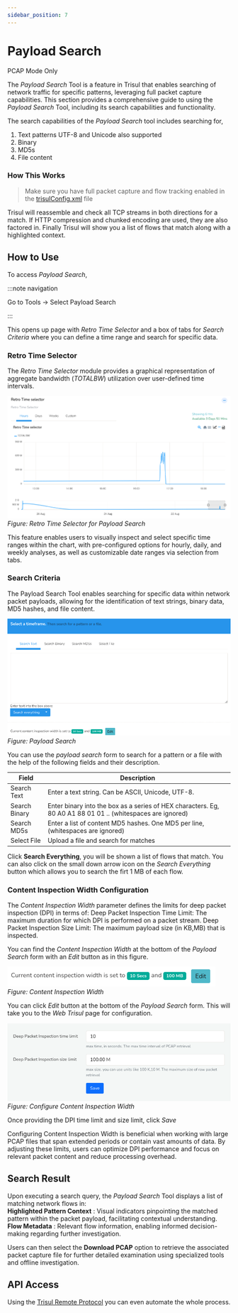 ```yaml
---
sidebar_position: 7
---
```


# Payload Search
<span class="badge badge--primary">PCAP Mode Only</span>  

The *Payload Search* Tool is a feature in Trisul that enables searching of network traffic for specific patterns, leveraging full packet capture capabilities. This section provides a comprehensive guide to using the *Payload Search* Tool, including its search capabilities and functionality.

The search capabilities of the *Payload Search* tool includes searching for,

1. Text patterns UTF-8 and Unicode also supported
2. Binary
3. MD5s
4. File content

### How This Works

> Make sure you have full packet capture and flow tracking enabled in the [trisulConfig.xml](/docs/ref/trisulconfig) file

Trisul will reassemble and check all TCP streams in both directions for
a match. If HTTP compression and chunked encoding are used, they are
also factored in. Finally Trisul will show you a list of flows that
match along with a highlighted context.


## How to Use

To access *Payload Search*,

:::note navigation

Go to Tools -> Select Payload Search

:::

This opens up page with *Retro Time Selector* and a box of tabs for *Search Criteria* where you can define a time range and search for specific data.

### Retro Time Selector

The *Retro Time Selector* module provides a graphical representation of aggregate bandwidth (*TOTALBW*) utilization over user-defined time intervals. 

![](images/payloadsearch1.png)
*Figure: Retro Time Selector for Payload Search*

This feature enables users to visually inspect and select specific time ranges within the chart, with pre-configured options for hourly, daily, and weekly analyses, as well as customizable date ranges via selection from tabs.

### Search Criteria

The Payload Search Tool enables searching for specific data within network packet payloads, allowing for the identification of text strings, binary data, MD5 hashes, and file content.

![](images/payloadsearch2.png)
*Figure: Payload Search*

You can use the *payload search* form to search for a pattern or a file with the help of the following fields and their description.


| Field         | Description                                                                     |
| ------------- | ------------------------------------------------------------------------------- |
| Search Text   | Enter a text string. Can be ASCII, Unicode, UTF-8.                              |
| Search Binary | Enter binary into the box as a series of HEX characters. Eg, 80 A0 A1 88 01 01 .. (whitespaces are ignored)                                                                          |
| Search MD5s   | Enter a list of content MD5 hashes. One MD5 per line, (whitespaces are ignored) |
| Select File   | Upload a file and search for matches                                            |

Click **Search Everything**, you will be shown a list of flows that match. You can also click on the small down arrow icon on the *Search Everything* button which allows you to search the firt 1 MB of each flow.

### Content Inspection Width Configuration

The *Content Inspection Width* parameter defines the limits for deep packet inspection (DPI) in terms of:
Deep Packet Inspection Time Limit: The maximum duration for which DPI is performed on a packet stream.
Deep Packet Inspection Size Limit: The maximum payload size (in KB,MB) that is inspected.

You can find the *Content Inspection Width* at the bottom of the *Payload Search* form with an *Edit* button as in this figure.

![](images/dpicontentwidth.png)  
*Figure: Content Inspection Width*

You can click *Edit* button at the bottom of the *Payload Search* form. This will take you  to the *Web Trisul* page for configuration.


![](images/contentinspectionwidth.png)
*Figure: Configure Content Inspection Width*

Once providing the DPI time limit and size limit, click *Save*

Configuring Content Inspection Width is beneficial when working with large PCAP files that span extended periods or contain vast amounts of data. By adjusting these limits, users can optimize DPI performance and focus on relevant packet content and reduce processing overhead.

## Search Result

Upon executing a search query, the *Payload Search* Tool displays a list of matching network flows in:  
**Highlighted Pattern Context** : Visual indicators pinpointing the matched pattern within the packet payload, facilitating contextual understanding.  
**Flow Metadata** : Relevant flow information, enabling informed decision-making regarding further investigation.  

Users can then select the **Download PCAP** option to retrieve the associated packet capture file for further detailed examination using specialized tools and offline investigation.

## API Access

Using the [Trisul Remote Protocol](/docs/trp/) you can even automate the whole process.
